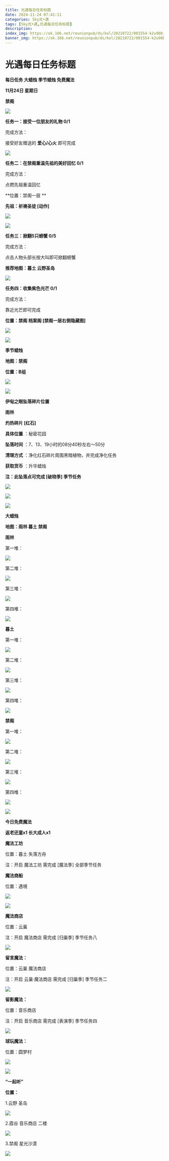 ```yaml
---
title: 光遇每日任务标题
date: 2024-11-24 07:41:11
categories: Sky光•遇
tags: [Sky光•遇,光遇每日任务标题]
description: 
index_img: https://ok.166.net/reunionpub/ds/kol/20210722/001554-k2u90bj7ay.png?imageView&thumbnail=600x0&type=jpg
banner_img: https://ok.166.net/reunionpub/ds/kol/20210722/001554-k2u90bj7ay.png?imageView&thumbnail=600x0&type=jpg
---
```

# 光遇每日任务标题
**每日任务 大蜡烛 季节蜡烛 免费魔法**

 **11月24日 星期日**

 **禁阁**

![](https://img.166.net/reunionpub/1_kol_20241124_b759869e79b388b9d8ad7459195d7d5a.png)

 **任务一：接受一位朋友的礼物 0/1**

完成方法：

接受好友赠送的 **爱心/心火** 即可完成

![](https://img.166.net/reunionpub/1_kol_20241124_37f455647c6e7a240e842c06bfcbbc09.jpeg)

 **任务二：在禁阁重温先祖的美好回忆 0/1**

完成方法：

点燃先祖重温回忆

 **位置：禁阁一层  **

 **先祖：祈祷圣徒 [动作]**

![](https://img.166.net/reunionpub/1_kol_20241124_c65503906c783e383ae25fcab9e7bfa0.jpeg)

![](https://img.166.net/reunionpub/1_kol_20241124_5187880d7dc3f91dccd79bc8f4a2940b.jpeg)

 **任务三：掀翻5只螃蟹 0/5**

完成方法：

点击人物头部长按大叫即可掀翻螃蟹

 **推荐地图：暮土 云野圣岛**

![](https://img.166.net/reunionpub/1_kol_20241123_a0b8cab2d37074bfacd01823dc42c8de.jpeg)

 **任务四：收集紫色光芒 0/1**

完成方法：

靠近光芒即可完成

 **位置：禁阁 档案阁 [禁阁一层右侧隐藏图]**

![](https://img.166.net/reunionpub/1_kol_20241124_41faea482bba5f821818252f220ed98d.jpeg)

![](https://img.166.net/reunionpub/ds/kol/20240127/072300-y4gsrkwvcm.png)

 **季节蜡烛**

 **地图：禁阁**

 **位置：B组**

![](https://img.166.net/reunionpub/1_kol_20241123_cb4e44ac3ae9ccc398282aba8dc93d1b.jpeg)

![](https://img.166.net/reunionpub/ds/kol_server/20240717/003917-8p704dsqv9.png)

 **伊甸之眼坠落碎片位置**

 **雨林**

 **灼热碎片 [红石]**

 **具体位置** ：秘密花园

 **坠落时间** ：7、13、19小时的08分40秒左右～50分

 **清理方式** ：净化红石碎片周围黑暗植物，并完成净化任务

 **获取货币** ：升华蜡烛

 **注：此坠落点可完成  [破晓季] 季节任务**

![](https://img.166.net/reunionpub/1_kol_20241123_0c29c88b2516a696f1c0291674eb34fb.jpeg)

![](https://img.166.net/reunionpub/1_kol_20241123_b7854cff25e72b9db3875ab79b94b058.jpeg)

![](https://img.166.net/reunionpub/ds/kol_server/20240717/003917-8p704dsqv9.png)

 **大蜡烛**

 **地图：雨林 暮土 禁阁**

 **雨林**

第一堆：

![](https://img.166.net/reunionpub/1_kol_20241116_cdfdf6ad255e09c9f8e4ab1f49d8bbc3.jpeg)

第二堆：

![](https://img.166.net/reunionpub/1_kol_20241116_578d639d77a99d547434cc4b5e50173c.jpeg)

第三堆：

![](https://img.166.net/reunionpub/1_kol_20241116_c689ee1a8802b450390ac381c801dee7.jpeg)

第四堆：

![](https://img.166.net/reunionpub/1_kol_20241116_1da16d4a8062f183c98b82981cb646d0.jpeg)

 **暮土**

第一堆：

![](https://img.166.net/reunionpub/1_kol_20241117_967f071da97769f55d3ec3ab9089b4ab.jpeg)

第二堆：

![](https://img.166.net/reunionpub/1_kol_20241117_3f30bba2cc3604d59823f7fa18e2b32e.jpeg)

第三堆：

![](https://img.166.net/reunionpub/1_kol_20241117_de3bf3424806b7be64f44a8f8662ce35.jpeg)

第四堆：

![](https://img.166.net/reunionpub/1_kol_20241117_b2d03ec30ab42199ceeda6899ebff638.jpeg)

 **禁阁**

第一堆：

![](https://img.166.net/reunionpub/1_kol_20241117_6d65030a4bad18aeb465d70459c46038.jpeg)

第二堆：

![](https://img.166.net/reunionpub/1_kol_20241117_e70b22860ba7f7b6d45087c8b6eb311e.jpeg)

第三堆：

![](https://img.166.net/reunionpub/1_kol_20241117_8b8d564516fb0350e7d96e2dd914110c.jpeg)

第四堆：

![](https://img.166.net/reunionpub/1_kol_20241117_f9f6521096fbd66d09c145aeddf1b283.jpeg)

 **![](https://img.166.net/reunionpub/ds/kol/20231014/004048-gyt2imp830.png)**

 **今日免费魔法**

 **返老还童x1 长大成人x1**

 **魔法工坊**

位置：暮土 失落方舟

注：开启 魔法工坊 需完成 [魔法季] 全部季节任务

 **魔法商船**

位置：遇境

 **![](https://img.166.net/reunionpub/ds/kol/20231014/004605-qmuiowanf4.png)**

![](https://img.166.net/reunionpub/1_kol_20241117_ff6efcefc134b17d3807e02e62469024.jpeg)

 **魔法商店**

位置：云巢

注：开启 魔法商店 需完成 [归巢季] 季节任务八

![](https://img.166.net/reunionpub/1_kol_20241117_e9b644d9e6b70d3e98b63d6efb4df107.jpeg)

 **留言魔法：**

位置：云巢 魔法商店

注：开启 云巢·魔法商店 需完成 [归巢季] 季节任务二

![](https://img.166.net/reunionpub/1_kol_20241114_f49a1660bda6bbbf236a66742a517d15.png)

 **留影魔法：**

位置：音乐商店

注：开启 音乐商店 需完成 [表演季] 季节任务四

**![](https://img.166.net/reunionpub/1_kol_20241114_df085ae1ffe6124a91be894305a75b54.jpeg)**

 **球玩魔法：**

位置：圆梦村

![](https://img.166.net/reunionpub/1_kol_20241114_fe7f834ee8d5f2e2abc828a14fa10870.png)

 **![](https://img.166.net/reunionpub/ds/kol/20231220/070757-w9oeg612sl.png)**

 **“一起听”**

 **位置：**

1.云野 圣岛

![](https://img.166.net/reunionpub/1_kol_20241114_d3ab2a60b74e81a2f1ca25e32a872077.jpeg)

2.霞谷 音乐商店 二楼

![](https://img.166.net/reunionpub/1_kol_20241114_c847c1ccc28766421e8613dde03b97b5.jpeg)

3.禁阁 星光沙漠

![](https://img.166.net/reunionpub/1_kol_20241114_b3ef53b52de5968f0c39b6831ceed2e1.png)

